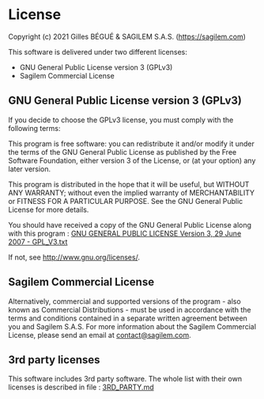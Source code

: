 # License
Copyright (c) 2021 Gilles BÉGUÉ & SAGILEM S.A.S. (https://sagilem.com)

This software is delivered under two different licenses:
* GNU General Public License version 3 (GPLv3)
* Sagilem Commercial License

## GNU General Public License version 3 (GPLv3)
If you decide to choose the GPLv3 license, you must comply with the following terms:

This program is free software: you can redistribute it and/or modify
it under the terms of the GNU General Public License as published by
the Free Software Foundation, either version 3 of the License, or
(at your option) any later version.

This program is distributed in the hope that it will be useful,
but WITHOUT ANY WARRANTY; without even the implied warranty of
MERCHANTABILITY or FITNESS FOR A PARTICULAR PURPOSE.  See the
GNU General Public License for more details.

You should have received a copy of the GNU General Public License
along with this program :
[GNU GENERAL PUBLIC LICENSE Version 3, 29 June 2007 - GPL_V3.txt](GPL_V3.txt)

If not, see <http://www.gnu.org/licenses/>.


## Sagilem Commercial License
Alternatively, commercial and supported versions of the program - also known as
Commercial Distributions - must be used in accordance with the terms and conditions
contained in a separate written agreement between you and Sagilem S.A.S.
For more information about the Sagilem Commercial License, please send an email at contact@sagilem.com.


## 3rd party licenses

This software includes 3rd party software. The whole list with their own licenses is described in file : [3RD_PARTY.md](3RD_PARTY.md)
